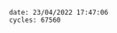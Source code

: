 

                date: 23/04/2022 17:47:06
                cycles: 67560

                         